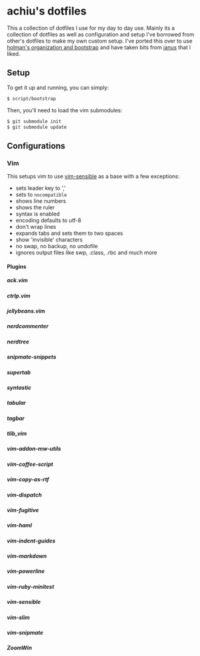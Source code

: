 # achiu's dotfiles #

This a collection of dotfiles I use for my day to day use. Mainly its a
collection of dotfiles as well as configuration and setup I've borrowed
from other's dotfiles to make my own custom setup. I've ported this over
to use [holman's organization and
bootstrap](https://github.com/holman/dotfiles) and have taken bits from
[janus](github.com/carlhuda/janus) that I liked. 

## Setup ##

To get it up and running, you can simply:

```bash
$ script/bootstrap
```

Then, you'll need to load the vim submodules:

```bash
$ git submodule init
$ git submodule update
```

## Configurations


### Vim

This setups vim to use
[vim-sensible](https://github.com/tpope/vim-sensible) as a base with a
few exceptions:

* sets leader key to ','
* sets to `nocompatible `
* shows line numbers
* shows the ruler
* syntax is enabled
* encoding defaults to utf-8
* don't wrap lines
* expands tabs and sets them to two spaces
* show 'invisible' characters
* no swap, no backup, no undofile
* ignores output files like swp, .class, .rbc and much more

#### Plugins

##### ack.vim
##### ctrlp.vim
##### jellybeans.vim
##### nerdcommenter
##### nerdtree
##### snipmate-snippets
##### supertab
##### syntastic
##### tabular
##### tagbar
##### tlib_vim
##### vim-addon-mw-utils
##### vim-coffee-script
##### vim-copy-as-rtf
##### vim-dispatch
##### vim-fugitive
##### vim-haml
##### vim-indent-guides
##### vim-markdown
##### vim-powerline
##### vim-ruby-minitest
##### vim-sensible
##### vim-slim
##### vim-snipmate
##### ZoomWin
